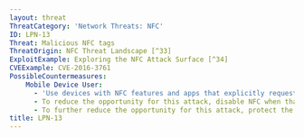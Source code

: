 ```yaml
---
layout: threat
ThreatCategory: 'Network Threats: NFC'
ID: LPN-13
Threat: Malicious NFC tags
ThreatOrigin: NFC Threat Landscape [^33]
ExploitExample: Exploring the NFC Attack Surface [^34]
CVEExample: CVE-2016-3761
PossibleCountermeasures:
    Mobile Device User:
      - 'Use devices with NFC features and apps that explicitly request user authorization prior to following URLs or executing potentially harmful instructions on the device. See __QR Codes and NFC Chips: Preview-and-Authorize Should be Default__ [^39]'
      - To reduce the opportunity for this attack, disable NFC when that feature is not in use.
      - To further reduce the opportunity for this attack, protect the device from malicious signals using a NFC-blocking case when that features is not in use.
title: LPN-13
---
```

